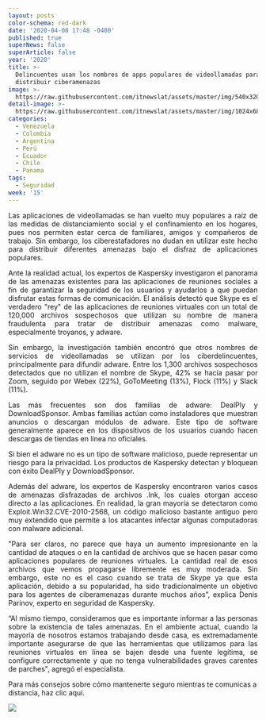 ```yaml
---
layout: posts
color-schema: red-dark
date: '2020-04-08 17:48 -0400'
published: true
superNews: false
superArticle: false
year: '2020'
title: >-
  Delincuentes usan los nombres de apps populares de videollamadas para
  distribuir ciberamenazas
image: >-
  https://raw.githubusercontent.com/itnewslat/assets/master/img/540x320/App-Videoconferencias-p.jpg
detail-image: >-
  https://raw.githubusercontent.com/itnewslat/assets/master/img/1024x680/App-Videoconferencias-g.jpg
categories:
  - Venezuela
  - Colombia
  - Argentina
  - Perú
  - Ecuador
  - Chile
  - Panama
tags:
  - Seguridad
week: '15'
---
```

<p style="text-align: justify;">Las aplicaciones de videollamadas se han vuelto muy populares a raíz de las medidas de distanciamiento social y el confinamiento en los hogares, pues nos permiten estar cerca de familiares, amigos y compañeros de trabajo. Sin embargo, los ciberestafadores no dudan en utilizar este hecho para distribuir diferentes amenazas bajo el disfraz de aplicaciones populares.</p>

<p style="text-align: justify;">Ante la realidad actual, los expertos de Kaspersky investigaron el panorama de las amenazas existentes para las aplicaciones de reuniones sociales a fin de garantizar la seguridad de los usuarios y ayudarlos a que puedan disfrutar estas formas de comunicación. El análisis detectó que Skype es el verdadero "rey" de las aplicaciones de reuniones virtuales con un total de 120,000 archivos sospechosos que utilizan su nombre de manera fraudulenta para tratar de distribuir amenazas como malware, especialmente troyanos, y adware. </p>

<p style="text-align: justify;">Sin embargo, la investigación también encontró que otros nombres de servicios de videollamadas se utilizan por los ciberdelincuentes, principalmente para difundir adware. Entre los 1,300 archivos sospechosos detectados que no utilizan el nombre de Skype, 42% se hacía pasar por Zoom, seguido por Webex (22%), GoToMeeting (13%), Flock (11%) y Slack (11%). </p>

<p style="text-align: justify;">Las más frecuentes son dos familias de adware: DealPly y DownloadSponsor. Ambas familias actúan como instaladores que muestran anuncios o descargan módulos de adware. Este tipo de software generalmente aparece en los dispositivos de los usuarios cuando hacen descargas de tiendas en línea no oficiales.</p>

<p style="text-align: justify;">Si bien el adware no es un tipo de software malicioso, puede representar un riesgo para la privacidad. Los productos de Kaspersky detectan y bloquean con éxito DealPly y DownloadSponsor.</p>

<p style="text-align: justify;">Además del adware, los expertos de Kaspersky encontraron varios casos de amenazas disfrazadas de archivos .lnk, los cuales otorgan acceso directo a las aplicaciones. En realidad, la gran mayoría se detectaron como Exploit.Win32.CVE-2010-2568, un código malicioso bastante antiguo pero muy extendido que permite a los atacantes infectar algunas computadoras con malware adicional.</p>

<p style="text-align: justify;">"Para ser claros, no parece que haya un aumento impresionante en la cantidad de ataques o en la cantidad de archivos que se hacen pasar como aplicaciones populares de reuniones virtuales. La cantidad real de esos archivos que vemos propagarse libremente es muy moderada. Sin embargo, este no es el caso cuando se trata de Skype ya que esta aplicación, debido a su popularidad, ha sido tradicionalmente un objetivo para los agentes de ciberamenazas durante muchos años”, explica Denis Parinov, experto en seguridad de Kaspersky.</p> 

<p style="text-align: justify;">“Al mismo tiempo, consideramos que es importante informar a las personas sobre la existencia de tales amenazas. En el ambiente actual, cuando la mayoría de nosotros estamos trabajando desde casa, es extremadamente importante asegurarse de que las herramientas que utilizamos para las reuniones virtuales en línea se bajen desde una fuente legítima, se configure correctamente y que no tenga vulnerabilidades graves carentes de parches", agregó el especialista. </p>

Para más consejos sobre cómo mantenerte seguro mientras te comunicas a distancia, haz clic aquí.

<img src="https://tracker.metricool.com/c3po.jpg?hash=56f88a41e39ab42c063cc51676587a04"/>